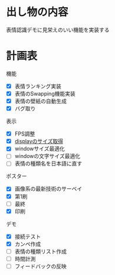 # 出し物の内容
表情認識デモに見栄えのいい機能を実装する

# 計画表
機能
  - [x] 表情ランキング実装
  - [x] 表情のSwapping機能実装
  - [x] 表情の壁紙の自動生成
  - [x] バグ取り

表示
  - [x] FPS調整
  - [x] [displayのサイズ取得](https://stackoverflow.com/questions/3129322/how-do-i-get-monitor-resolution-in-python/14124257)
  - [x] windowサイズ最適化
  - [ ] windowの文字サイズ最適化
  - [ ] 表情の種類名を日本語に直す

ポスター
  - [x] 画像系の最新技術のサーベイ
  - [x] 第1刷
  - [ ] 最終
  - [x] 印刷

デモ
  - [x] 接続テスト
  - [x] カンペ作成
  - [ ] 表情の種類リスト作成
  - [ ] 時間計測
  - [ ] フィードバックの反映

